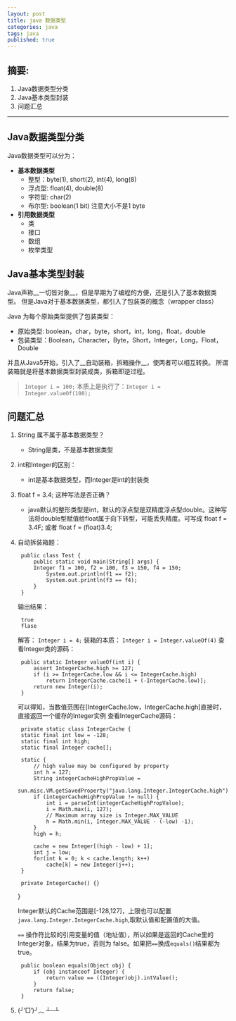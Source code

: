 ```yaml
---
layout: post
title: java 数据类型
categories: java
tags: java
published: true
---
```


## 摘要:

1. Java数据类型分类
2. Java基本类型封装
3. 问题汇总

---

## Java数据类型分类

Java数据类型可以分为：

- __基本数据类型__
	- 整型：byte(1), short(2), int(4), long(8)
	- 浮点型: float(4), double(8)
	- 字符型: char(2)
	- 布尔型: boolean(1 bit) 注意大小不是1 byte
- __引用数据类型__
	- 类
	- 接口
	- 数组
	- 枚举类型

## Java基本类型封装

Java声称__一切皆对象__，但是早期为了编程的方便，还是引入了基本数据类型。
但是Java对于基本数据类型，都引入了包装类的概念（wrapper class）

Java 为每个原始类型提供了包装类型： 

- 原始类型: boolean，char，byte，short，int，long，float，double 
- 包装类型：Boolean，Character，Byte，Short，Integer，Long，Float，Double

并且从Java5开始，引入了__自动装箱，拆箱操作__，使两者可以相互转换。
所谓装箱就是将基本数据类型封装成类，拆箱即逆过程。
 
> `Integer i = 100;`
> 本质上是执行了：`Integer i = Integer.valueOf(100); `

## 问题汇总

1. String 属不属于基本数据类型？
	- String是类，不是基本数据类型
2. int和Integer的区别：
	- int是基本数据类型，而Integer是int的封装类
3. float f = 3.4; 这种写法是否正确？
	- java默认的整形类型是int，默认的浮点型是双精度浮点型double。这种写法将double型赋值给float属于向下转型，可能丢失精度。可写成 float f = 3.4F; 或者 float f = (float)3.4;

4. 自动拆装箱题：

		public class Test {
   			public static void main(String[] args) {
          	Integer f1 = 100, f2 = 100, f3 = 150, f4 = 150;
        		System.out.println(f1 == f2);
        		System.out.println(f3 == f4);
    	 	}
		}

	输出结果：
		
		true
		flase
		
	解答：
	`Integer i = 4;` 装箱的本质： `Integer i = Integer.valueOf(4)`
	查看Integer类的源码：
	
		public static Integer valueOf(int i) {
			assert IntegerCache.high >= 127;
			if (i >= IntegerCache.low && i <= IntegerCache.high)
				return IntegerCache.cache[i + (-IntegerCache.low)];
			return new Integer(i);
		}
	
	可以得知，当数值范围在[IntegerCache.low，IntegerCache.high]直接时，直接返回一个缓存的Integer实例
	查看IntegerCache源码：
	
	    private static class IntegerCache {
        static final int low = -128;
        static final int high;
        static final Integer cache[];

        static {
            // high value may be configured by property
            int h = 127;
            String integerCacheHighPropValue =
                sun.misc.VM.getSavedProperty("java.lang.Integer.IntegerCache.high");
            if (integerCacheHighPropValue != null) {
                int i = parseInt(integerCacheHighPropValue);
                i = Math.max(i, 127);
                // Maximum array size is Integer.MAX_VALUE
                h = Math.min(i, Integer.MAX_VALUE - (-low) -1);
            }
            high = h;

            cache = new Integer[(high - low) + 1];
            int j = low;
            for(int k = 0; k < cache.length; k++)
                cache[k] = new Integer(j++);
        }

        private IntegerCache() {}
    }
	
	Integer默认的Cache范围是[-128,127]，上限也可以配置`java.lang.Integer.IntegerCache.high`,取默认值和配置值的大值。
	
	`==` 操作符比较的引用变量的值（地址值），所以如果是返回的Cache里的Integer对象，结果为true，否则为 false。如果把`==`换成`equals()`结果都为true。
	
		public boolean equals(Object obj) {
			if (obj instanceof Integer) {
				return value == ((Integer)obj).intValue();
			}
			return false;
		}
	
5. (╯‵□′)╯︵ ┴─┴